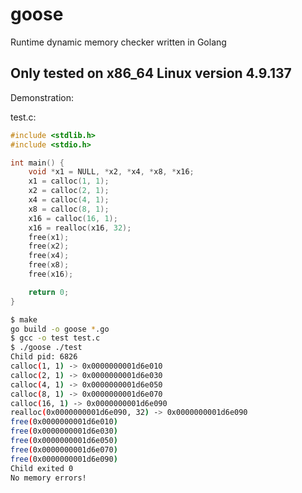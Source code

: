 # goose
Runtime dynamic memory checker written in Golang

## Only tested on x86_64 Linux version 4.9.137 ##

Demonstration:

test.c:
```c
#include <stdlib.h>
#include <stdio.h>

int main() {
    void *x1 = NULL, *x2, *x4, *x8, *x16;
    x1 = calloc(1, 1);
    x2 = calloc(2, 1);
    x4 = calloc(4, 1);
    x8 = calloc(8, 1);
    x16 = calloc(16, 1);
    x16 = realloc(x16, 32);
    free(x1);
    free(x2);
    free(x4);
    free(x8);
    free(x16);

    return 0;
}
```

```bash
$ make
go build -o goose *.go
$ gcc -o test test.c
$ ./goose ./test
Child pid: 6826
calloc(1, 1) -> 0x0000000001d6e010
calloc(2, 1) -> 0x0000000001d6e030
calloc(4, 1) -> 0x0000000001d6e050
calloc(8, 1) -> 0x0000000001d6e070
calloc(16, 1) -> 0x0000000001d6e090
realloc(0x0000000001d6e090, 32) -> 0x0000000001d6e090
free(0x0000000001d6e010)
free(0x0000000001d6e030)
free(0x0000000001d6e050)
free(0x0000000001d6e070)
free(0x0000000001d6e090)
Child exited 0
No memory errors!
```
